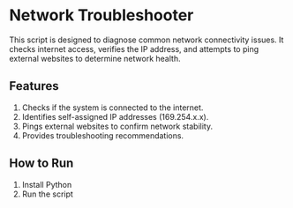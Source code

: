 # Network Troubleshooter
This script is designed to diagnose common network connectivity issues. It checks internet access, verifies the IP address, and attempts to ping external websites to determine network health.

## Features
1. Checks if the system is connected to the internet.
2. Identifies self-assigned IP addresses (169.254.x.x).
3. Pings external websites to confirm network stability.
4. Provides troubleshooting recommendations.

## How to Run
1. Install Python
2. Run the script